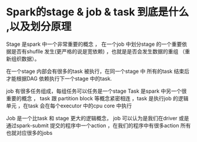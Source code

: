 # Spark的stage & job & task 到底是什么 ,以及划分原理

Stage 是spark 中一个非常重要的概念 ，
在一个job 中划分stage 的一个重要依据是否有shuflle 发生(更严格的说是宽依赖) ，也就是是否会发生数据的重组 （重新组织数据）。

在一个stage 内部会有很多的task 被执行，在同一个stage 中 所有的task 结束后才能根据DAG 依赖执行下一个stage 中的task.

job 有很多任务组成，每组任务可以任务是一个stage
Task 是spark 中另一个很重要的概念 ，
task 跟 partition  block 等概念紧密相连 ，task 是执行job 的逻辑单元 ，在task 会在每个executor 中的cpu core 中执行  

Job 是一个比task 和 stage 更大的逻辑概念，
job 可以认为是我们在driver 或是通过spark-submit 提交的程序中一个action ，在我们的程序中有很多action  所有也就对应很多的jobs
